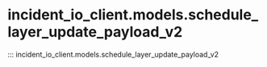# incident_io_client.models.schedule_layer_update_payload_v2

::: incident_io_client.models.schedule_layer_update_payload_v2
